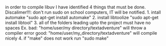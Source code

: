 in order to compile libuv I have identified 4 things that must be done.
    Discalimer!!!: don't run sudo on school computers, IT will be notified.
    1. intall automake "sudo apt-get install automake"
    2. install libtoolize "sudo apt-get install libtool"
    3. all of the folders leading upto the project must have no spaces
        Ex.
        bad: "home/user/my directory/textadventure" will throw a compiler error
        good: "home/user/my_directory/textadventure" will compile nicely
    4. if "make" does not work run "sudo make"
